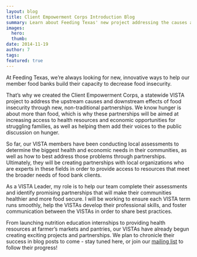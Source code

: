 ```yaml
---
layout: blog
title: Client Empowerment Corps Introduction Blog
summary: Learn about Feeding Texas' new project addressing the causes and consequences of hunger.
images:
  hero:
  thumb:
date: 2014-11-19
author: 7
tags: 
featured: true
---
```

At Feeding Texas, we’re always looking for new, innovative ways to help our member food banks build their capacity to decrease food insecurity.

That’s why we created the Client Empowerment Corps, a statewide VISTA project to address the upstream causes and downstream effects of food insecurity through new, non-traditional partnerships. We know hunger is about more than food, which is why these partnerships will be aimed at increasing access to health resources and economic opportunities for struggling families, as well as helping them add their voices to the public discussion on hunger.

So far, our VISTA members have been conducting local assessments to determine the biggest health and economic needs in their communities, as well as how to best address those problems through partnerships. Ultimately, they will be creating partnerships with local organizations who are experts in these fields in order to provide access to resources that meet the broader needs of food bank clients. 

As a VISTA Leader, my role is to help our team complete their assessments and identify promising partnerships that will make their communities healthier and more food secure.  I will be working to ensure each VISTA term runs smoothly, help the VISTAs develop their professional skills, and foster communication between the VISTAs in order to share best practices.  

From launching nutrition education internships to providing health resources at farmer’s markets and pantries, our VISTAs have already begun creating exciting projects and partnerships. We plan to chronicle their success in blog posts to come - stay tuned here, or join our [mailing list](http://www.feedingtexas.org/news/sign-up/) to follow their progress!
